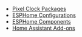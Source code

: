 * [Pixel Clock Packages](https://github.com/andrewjswan/pixel-clock/tree/main/packages)
* [ESPHome Configurations](https://github.com/andrewjswan/esphome-config)
* [ESPHome Components](https://andrewjswan.github.io/esphome-components)
* [Home Assistant Add-ons](https://github.com/andrewjswan/home-assistant-addons)
